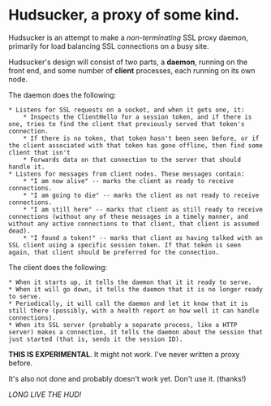 Hudsucker, a proxy of some kind.
================================

Hudsucker is an attempt to make a *non-terminating* SSL proxy daemon, primarily for load balancing SSL connections on a busy site.

Hudsucker's design will consist of two parts, a __daemon__, running on the front end, and some number of __client__ processes, each running on its own node.

The daemon does the following:

	* Listens for SSL requests on a socket, and when it gets one, it:
		* Inspects the ClientHello for a session token, and if there is one, tries to find the client that previously served that token's connection.
		* If there is no token, that token hasn't been seen before, or if the client associated with that token has gone offline, then find some client that isn't 
		* Forwards data on that connection to the server that should handle it.
	* Listens for messages from client nodes. These messages contain:
		* "I am now alive" -- marks the client as ready to receive connections.
		* "I am going to die" -- marks the client as not ready to receive connections.
		* "I am still here" -- marks that client as still ready to receive connections (without any of these messages in a timely manner, and without any active connections to that client, that client is assumed dead).
		* "I found a token!" -- marks that client as having talked with an SSL client using a specific session token. If that token is seen again, that client should be preferred for the connection.
		
The client does the following:

	* When it starts up, it tells the daemon that it it ready to serve.
	* When it will go down, it tells the daemon that it is no longer ready to serve.
	* Periodically, it will call the daemon and let it know that it is still there (possibly, with a health report on how well it can handle connections).
	* When its SSL server (probably a separate process, like a HTTP server) makes a connection, it tells the daemon about the session that just started (that is, sends it the session ID).

__THIS IS EXPERIMENTAL__. It might not work. I've never written a proxy before.

It's also not done and probably doesn't work yet. Don't use it. (thanks!)

*LONG LIVE THE HUD!*